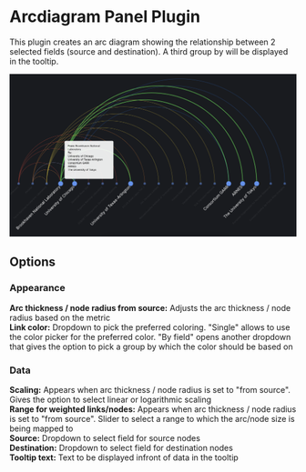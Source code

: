 # Arcdiagram Panel Plugin

This plugin creates an arc diagram showing the relationship between 2 selected fields (source and destination).
A third group by will be displayed in the tooltip.

![](https://github.com/esnet/esnet-arcdiagram-panel/blob/main/src/img/arcdiagram-plugin.png)


## Options
### Appearance
**Arc thickness / node radius from source:** Adjusts the arc thickness / node radius based on the metric<br>
**Link color:** Dropdown to pick the preferred coloring. "Single" allows to use the color picker for the preferred color. "By field" opens another dropdown that gives the option to pick a group by which the color should be based on

### Data
**Scaling:** Appears when arc thickness / node radius is set to "from source". Gives the option to select linear or logarithmic scaling<br>
**Range for weighted links/nodes:** Appears when arc thickness / node radius is set to "from source". Slider to select a range to which the arc/node size is being mapped to<br>
**Source:** Dropdown to select field for source nodes<br>
**Destination:** Dropdown to select field for destination nodes<br>
**Tooltip text:** Text to be displayed infront of data in the tooltip
